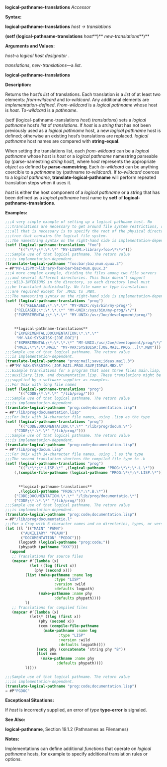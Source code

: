 **logical-pathname-translations** *Accessor* 



**Syntax:** 



**logical-pathname-translations** *host → translations* 



**(setf (logical-pathname-translations** *host***)** *new-translations***)** 



**Arguments and Values:** 



*host*–a *logical host designator* . 



*translations*, *new-translations*—a *list*. 







 



 



**logical-pathname-translations** 



**Description:** 



Returns the host’s *list* of translations. Each translation is a *list* of at least two elements: *from-wildcard* and *to-wildcard*. Any additional elements are *implementation-defined*. *From-wildcard* is a *logical pathname* whose host is *host*. *To-wildcard* is a *pathname*. 



(setf (logical-pathname-translations *host*) *translations*) sets a *logical pathname* host’s *list* of *translations*. If *host* is a *string* that has not been previously used as a *logical pathname* host, a new *logical pathname* host is defined; otherwise an existing host’s translations are replaced. *logical pathname* host names are compared with **string-equal**. 



When setting the translations list, each *from-wildcard* can be a *logical pathname* whose host is *host* or a *logical pathname* namestring parseable by (parse-namestring *string host*), where *host* represents the appropriate *object* as defined by **parse-namestring**. Each *to-wildcard* can be anything coercible to a *pathname* by (pathname *to-wildcard*). If *to-wildcard* coerces to a *logical pathname*, **translate-logical-pathname** will perform repeated translation steps when it uses it. 



*host* is either the host component of a *logical pathname* or a *string* that has been defined as a *logical pathname* host name by **setf** of **logical-pathname-translations**. 



**Examples:**
```lisp
;;;A very simple example of setting up a logical pathname host. No 
;;;translations are necessary to get around file system restrictions, so 
;;;all that is necessary is to specify the root of the physical directory 
;;;tree that contains the logical file system. 
;;;The namestring syntax on the right-hand side is implementation-dependent. 
(setf (logical-pathname-translations "foo") 
      ’(("\*\*;\*.\*.\*" "MY-LISPM:>library>foo>\*\*>"))) 
;;;Sample use of that logical pathname. The return value 
;;;is implementation-dependent. 
(translate-logical-pathname "foo:bar;baz;mum.quux.3") 
→ #P"MY-LISPM:>library>foo>bar>baz>mum.quux.3" 
;;;A more complex example, dividing the files among two file servers 
;;;and several different directories. This Unix doesn’t support 
;;;:WILD-INFERIORS in the directory, so each directory level must 
;;;be translated individually. No file name or type translations 
;;;are required except for .MAIL to .MBX. 
;;;The namestring syntax on the right-hand side is implementation-dependent. 
(setf (logical-pathname-translations "prog") 
      ’(("RELEASED;\*.\*.\*" "MY-UNIX:/sys/bin/my-prog/") 
	("RELEASED;\*;\*.\*.\*" "MY-UNIX:/sys/bin/my-prog/\*/") 
	("EXPERIMENTAL;\*.\*.\*" "MY-UNIX:/usr/Joe/development/prog/") 
	
	
	**logical-pathname-translations** 
	("EXPERIMENTAL;DOCUMENTATION;\*.\*.\*" 
	 "MY-VAX:SYS$DISK:[JOE.DOC]") 
	("EXPERIMENTAL;\*;\*.\*.\*" "MY-UNIX:/usr/Joe/development/prog/\*/") 
	("MAIL;\*\*;\*.MAIL" "MY-VAX:SYS$DISK:[JOE.MAIL.PROG...]\*.MBX"))) 
;;;Sample use of that logical pathname. The return value 
;;;is implementation-dependent. 
(translate-logical-pathname "prog:mail;save;ideas.mail.3") 
→ #P"MY-VAX:SYS$DISK:[JOE.MAIL.PROG.SAVE]IDEAS.MBX.3" 
;;;Example translations for a program that uses three files main.lisp, 
;;;auxiliary.lisp, and documentation.lisp. These translations might be 
;;;supplied by a software supplier as examples. 
;;;For Unix with long file names 
(setf (logical-pathname-translations "prog") 
      ’(("CODE;\*.\*.\*" "/lib/prog/"))) 
;;;Sample use of that logical pathname. The return value 
;;;is implementation-dependent. 
(translate-logical-pathname "prog:code;documentation.lisp") 
→ #P"/lib/prog/documentation.lisp" 
;;;For Unix with 14-character file names, using .lisp as the type 
(setf (logical-pathname-translations "prog") 
      ’(("CODE;DOCUMENTATION.\*.\*" "/lib/prog/docum.\*") 
	("CODE;\*.\*.\*" "/lib/prog/"))) 
;;;Sample use of that logical pathname. The return value 
;;;is implementation-dependent. 
(translate-logical-pathname "prog:code;documentation.lisp") 
→ #P"/lib/prog/docum.lisp" 
;;;For Unix with 14-character file names, using .l as the type 
;;;The second translation shortens the compiled file type to .b 
(setf (logical-pathname-translations "prog") 
      ‘(("\*\*;\*.LISP.\*" ,(logical-pathname "PROG:\*\*;\*.L.\*")) 
	(,(compile-file-pathname (logical-pathname "PROG:\*\*;\*.LISP.\*")) 
	  
	  
	  **logical-pathname-translations** 
	  ,(logical-pathname "PROG:\*\*;\*.B.\*")) 
	("CODE;DOCUMENTATION.\*.\*" "/lib/prog/documentatio.\*") 
	("CODE;\*.\*.\*" "/lib/prog/"))) 
;;;Sample use of that logical pathname. The return value 
;;;is implementation-dependent. 
(translate-logical-pathname "prog:code;documentation.lisp") 
→ #P"/lib/prog/documentatio.l" 
;;;For a Cray with 6 character names and no directories, types, or versions. (setf (logical-pathname-translations "prog") 
(let ((l ’(("MAIN" "PGMN") 
	   ("AUXILIARY" "PGAUX") 
	   ("DOCUMENTATION" "PGDOC"))) 
      (logpath (logical-pathname "prog:code;")) 
      (phypath (pathname "XXX"))) 
  (append 
   ;; Translations for source files 
   (mapcar #’(lambda (x) 
	       (let ((log (first x)) 
		     (phy (second x))) 
		 (list (make-pathname :name log 
				      :type "LISP" 
				      :version :wild 
				      :defaults logpath) 
		       (make-pathname :name phy 
				      :defaults phypath)))) 
	     l) 
   ;; Translations for compiled files 
   (mapcar #’(lambda (x) 
	       (let\* ((log (first x)) 
		       (phy (second x)) 
		       (com (compile-file-pathname 
			     (make-pathname :name log 
					    :type "LISP" 
					    :version :wild 
					    :defaults logpath)))) 
		      (setq phy (concatenate ’string phy "B")) 
		      (list com 
			    (make-pathname :name phy 
					   :defaults phypath)))) 
	     l)))) 

;;;Sample use of that logical pathname. The return value 
;;;is implementation-dependent. 
(translate-logical-pathname "prog:code;documentation.lisp") 
→ #P"PGDOC" 
```
**Exceptional Situations:** 



If *host* is incorrectly supplied, an error of *type* **type-error** is signaled. 



**See Also:** 



**logical-pathname**, Section 19.1.2 (Pathnames as Filenames) 



**Notes:** 



Implementations can define additional *functions* that operate on *logical pathname* hosts, for example to specify additional translation rules or options. 



